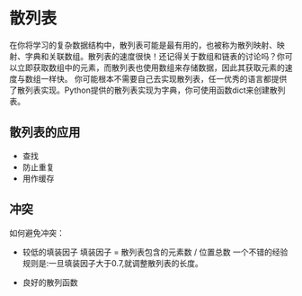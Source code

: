 # 散列表

在你将学习的复杂数据结构中，散列表可能是最有用的，也被称为散列映射、映射、字典和关联数组。散列表的速度很快！还记得关于数组和链表的讨论吗？你可以立即获取数组中的元素，而散列表也使用数组来存储数据，因此其获取元素的速度与数组一样快。
你可能根本不需要自己去实现散列表，任一优秀的语言都提供了散列表实现。Python提供的散列表实现为字典，你可使用函数dict来创建散列表。

## 散列表的应用

+ 查找
+ 防止重复
+ 用作缓存

## 冲突

如何避免冲突：

+ 较低的填装因子
  填装因子 = 散列表包含的元素数 / 位置总数
  一个不错的经验规则是:一旦填装因子大于0.7,就调整散列表的长度。
  
+ 良好的散列函数